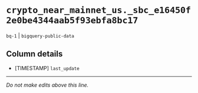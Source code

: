 # `crypto_near_mainnet_us._sbc_e16450f2e0be4344aab5f93ebfa8bc17`
`bq-1` | `bigquery-public-data`

## Column details
* [TIMESTAMP] `last_update`

-------------------------------------------------------------------------------
*Do not make edits above this line.*
